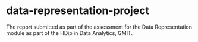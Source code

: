 # data-representation-project
The report submitted as part of the assessment for the Data Representation module as part of the HDip in Data Analytics, GMIT. 
